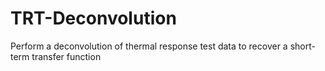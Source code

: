 # TRT-Deconvolution
Perform a deconvolution of thermal response test data to recover a short-term transfer function
